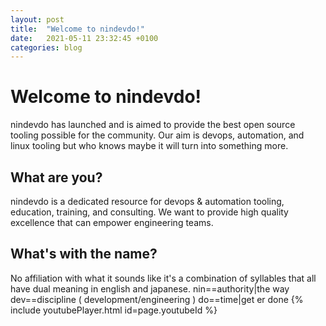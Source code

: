 ```yaml
---
layout: post
title:  "Welcome to nindevdo!"
date:   2021-05-11 23:32:45 +0100
categories: blog
---
```


# Welcome to nindevdo!
nindevdo has launched and is aimed to provide the best open source tooling possible for the community. Our aim is devops, automation, and linux tooling but who knows maybe it will turn into something more. 

## What are you?
nindevdo is a dedicated resource for devops & automation tooling, education, training, and consulting. We want to provide high quality excellence that can empower engineering teams.

## What's with the name?
No affiliation with what it sounds like it's a combination of syllables that all have dual meaning in english and japanese. 
nin==authority|the way
dev==discipline ( development/engineering )
do==time|get er done
{% include youtubePlayer.html id=page.youtubeId %}
